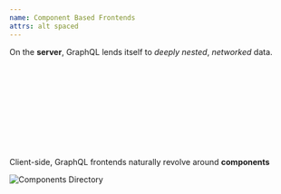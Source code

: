 ```yaml
---
name: Component Based Frontends
attrs: alt spaced
---
```


<section>

On the **server**, GraphQL lends itself to *deeply nested*, *networked* data.

<svg id="deep-graph" xmlns="http://www.w3.org/2000/svg"></svg>

</section>

<section reveal flex column>

Client-side, GraphQL frontends naturally revolve around **components**

<img src="/decks/azconf-dev-2021/components-dir.png" alt="Components Directory"/>

</section>

<script data-helmet>window.FLARE_CHART_JSON = {{ FLARE_CHART_JSON | dump }};</script>
<script type="module" data-helmet src="/decks/azconf-dev-2021/flare-chart.js"></script>
